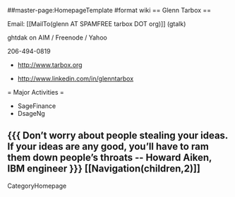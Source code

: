 ##master-page:HomepageTemplate
#format wiki
== Glenn Tarbox ==

Email: [[MailTo(glenn AT SPAMFREE tarbox DOT org)]] (gtalk)

ghtdak on AIM / Freenode / Yahoo

206-494-0819


 * http://www.tarbox.org

 * http://www.linkedin.com/in/glenntarbox

= Major Activities =
 * SageFinance
 * DsageNg

{{{
Don’t worry about people stealing your ideas. If your ideas
are any good, you’ll have to ram them down people’s throats 
-- Howard Aiken, IBM engineer
}}}
[[Navigation(children,2)]]
----
CategoryHomepage
